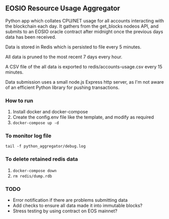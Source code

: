## EOSIO Resource Usage Aggregator

Python app which collates CPU/NET usage for all accounts interacting with the blockchain each day. It gathers from the get_blocks nodeos API, and submits to an EOSIO oracle contract after midnight once the previous days data has been received.

Data is stored in Redis which is persisted to file every 5 minutes.

All data is pruned to the most recent 7 days every hour.

A CSV file of the all data is exported to redis/accounts-usage.csv every 15 minutes.

Data submission uses a small node.js Express http server, as I'm not aware of an efficient Python library for pushing transactions.

### How to run

1) Install docker and docker-compose
2) Create the config.env file like the template, and modify as required
3) `docker-compose up -d`

### To monitor log file
`tail -f python_aggregator/debug.log`

### To delete retained redis data
1) `docker-compose down`
2) `rm redis/dump.rdb`

### TODO
- Error notification if there are problems submitting data
- Add checks to ensure all data made it into immutable blocks?
- Stress testing by using contract on EOS mainnet?